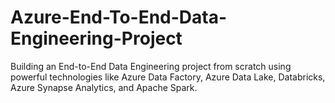 # Azure-End-To-End-Data-Engineering-Project
Building an End-to-End Data Engineering project from scratch using powerful technologies like Azure Data Factory, Azure Data Lake, Databricks, Azure Synapse Analytics, and Apache Spark.

